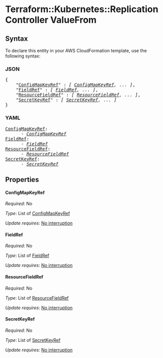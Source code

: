 # Terraform::Kubernetes::ReplicationController ValueFrom

## Syntax

To declare this entity in your AWS CloudFormation template, use the following syntax:

### JSON

<pre>
{
    "<a href="#configmapkeyref" title="ConfigMapKeyRef">ConfigMapKeyRef</a>" : <i>[ <a href="valuefrom-configmapkeyref.md">ConfigMapKeyRef</a>, ... ]</i>,
    "<a href="#fieldref" title="FieldRef">FieldRef</a>" : <i>[ <a href="valuefrom-fieldref.md">FieldRef</a>, ... ]</i>,
    "<a href="#resourcefieldref" title="ResourceFieldRef">ResourceFieldRef</a>" : <i>[ <a href="valuefrom-resourcefieldref.md">ResourceFieldRef</a>, ... ]</i>,
    "<a href="#secretkeyref" title="SecretKeyRef">SecretKeyRef</a>" : <i>[ <a href="valuefrom-secretkeyref.md">SecretKeyRef</a>, ... ]</i>
}
</pre>

### YAML

<pre>
<a href="#configmapkeyref" title="ConfigMapKeyRef">ConfigMapKeyRef</a>: <i>
      - <a href="valuefrom-configmapkeyref.md">ConfigMapKeyRef</a></i>
<a href="#fieldref" title="FieldRef">FieldRef</a>: <i>
      - <a href="valuefrom-fieldref.md">FieldRef</a></i>
<a href="#resourcefieldref" title="ResourceFieldRef">ResourceFieldRef</a>: <i>
      - <a href="valuefrom-resourcefieldref.md">ResourceFieldRef</a></i>
<a href="#secretkeyref" title="SecretKeyRef">SecretKeyRef</a>: <i>
      - <a href="valuefrom-secretkeyref.md">SecretKeyRef</a></i>
</pre>

## Properties

#### ConfigMapKeyRef

_Required_: No

_Type_: List of <a href="valuefrom-configmapkeyref.md">ConfigMapKeyRef</a>

_Update requires_: [No interruption](https://docs.aws.amazon.com/AWSCloudFormation/latest/UserGuide/using-cfn-updating-stacks-update-behaviors.html#update-no-interrupt)

#### FieldRef

_Required_: No

_Type_: List of <a href="valuefrom-fieldref.md">FieldRef</a>

_Update requires_: [No interruption](https://docs.aws.amazon.com/AWSCloudFormation/latest/UserGuide/using-cfn-updating-stacks-update-behaviors.html#update-no-interrupt)

#### ResourceFieldRef

_Required_: No

_Type_: List of <a href="valuefrom-resourcefieldref.md">ResourceFieldRef</a>

_Update requires_: [No interruption](https://docs.aws.amazon.com/AWSCloudFormation/latest/UserGuide/using-cfn-updating-stacks-update-behaviors.html#update-no-interrupt)

#### SecretKeyRef

_Required_: No

_Type_: List of <a href="valuefrom-secretkeyref.md">SecretKeyRef</a>

_Update requires_: [No interruption](https://docs.aws.amazon.com/AWSCloudFormation/latest/UserGuide/using-cfn-updating-stacks-update-behaviors.html#update-no-interrupt)


